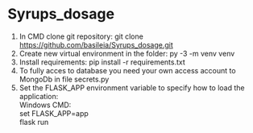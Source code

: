 # Syrups_dosage

1. In CMD clone git repository: git clone https://github.com/basileia/Syrups_dosage.git
2. Create new virtual environment in the folder: py -3 -m venv venv
3. Install requirements: pip install -r requirements.txt
4. To fully acces to database you need your own access account to MongoDb in file secrets.py
5. Set the FLASK_APP environment variable to specify how to load the application:  
      Windows CMD:  
      set FLASK_APP=app  
      flask run  
